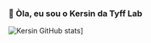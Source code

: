 ### 🌱 Òla, eu sou o Kersin da Tyff Lab

![Kersin GitHub stats](https://github-readme-stats.vercel.app/api?username=tf-kersin&show_icons=true&theme=dracula)]
